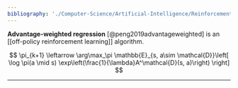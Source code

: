 ```yaml
---
bibliography: './Computer-Science/Artificial-Intelligence/Reinforcement-Learning/papers.bib'
---
```


**Advantage-weighted regression** [@peng2019advantageweighted] is an [[off-policy reinforcement learning]] algorithm.

$$
\pi_{k+1} \leftarrow \arg\max_\pi \mathbb{E}_{s, a\sim \mathcal{D}}\left[ \log \pi(a \mid s) \exp\left(\frac{1}{\lambda}A^\mathcal{D}(s, a)\right) \right]
$$

---